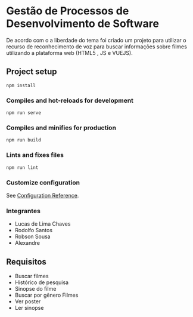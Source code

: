 # Gestão de Processos de Desenvolvimento de Software 

De acordo com o a liberdade do tema foi criado um projeto para utilizar o recurso de reconhecimento de voz para buscar informações sobre filmes utilizando a plataforma web (HTML5 , JS e VUEJS).

## Project setup
```
npm install
```

### Compiles and hot-reloads for development
```
npm run serve
```

### Compiles and minifies for production
```
npm run build
```

### Lints and fixes files
```
npm run lint
```

### Customize configuration
See [Configuration Reference](https://cli.vuejs.org/config/).


### Integrantes

- Lucas de Lima Chaves
- Rodolfo Santos
- Robson Sousa
- Alexandre

## Requisitos

- Buscar filmes
- Histórico de pesquisa
- Sinopse do filme
- Buscar por gênero Filmes
- Ver poster
- Ler sinopse 
